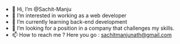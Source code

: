 - 👋 Hi, I’m @Sachit-Manju
- 👀 I’m interested in working as a web developer
- 🌱 I’m currently learning back-end development
- 💞️ I’m looking for a position in a company that challenges my skills.
- 📫 How to reach me ? Here you go : sachitmanjunath@gmail.com


